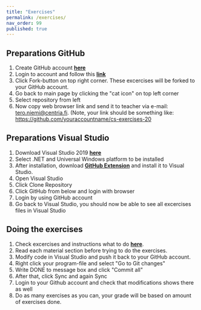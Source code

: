 ```yaml
---
title: "Exercises"
permalink: /exercises/
nav_order: 99
published: true
---
```



## Preparations GitHub 
1. Create GitHub account [**here**](https://github.com/)
2. Login to account and follow this [**link**](https://github.com/TeroNiemi/H2C-csharp-exercises)
3. Click Fork-button on top right corner. These excercises will be forked to your GitHub account.
4. Go back to main page by clicking the "cat icon" on top left corner
5. Select repository from left
6. Now copy web browser link and send it to teacher via e-mail: tero.niemi@centria.fi. (Note, your link should be something like: https://github.com/youraccountname/cs-exercises-20


## Preparations Visual Studio
1. Download Visual Studio 2019 [**here**](https://visualstudio.microsoft.com/vs/)
2. Select .NET and Universal Windows platform to be installed
3. After installation, download [**GitHub Extension**](https://visualstudio.github.com/) and install it to Visual Studio.
4. Open Visual Studio
5. Click Clone Repository
6. Click GitHub from below and login with browser
7. Login by using GitHub account
8. Go back to Visual Studio, you should now be able to see all excercises files in Visual Studio

## Doing the exercises
1. Check excercises and instructions what  to do [**here**](https://github.com/TeroNiemi/H2C-csharp-exercises). 
2. Read each material section before trying to do the exercises.
3. Modify code in Visual Studio and push it back to your GitHub account.
4. Right click your program-file and select "Go to Git changes"
5. Write DONE to message box and click "Commit all"
6. After that, click Sync and again Sync
7. Login to your Github account and check that modifications shows there as well
8. Do as many exercises as you can, your grade will be based on amount of exercises done.
